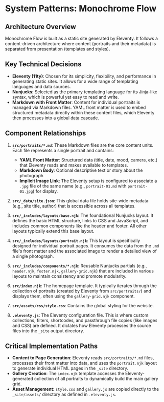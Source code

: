 # System Patterns: Monochrome Flow

## Architecture Overview

Monochrome Flow is built as a static site generated by Eleventy. It follows a content-driven architecture where content (portraits and their metadata) is separated from presentation (templates and styles).

## Key Technical Decisions

*   **Eleventy (11ty)**: Chosen for its simplicity, flexibility, and performance in generating static sites. It allows for a wide range of templating languages and data sources.
*   **Nunjucks**: Selected as the primary templating language for its Jinja-like syntax, which is powerful yet easy to read and write.
*   **Markdown with Front Matter**: Content for individual portraits is managed via Markdown files. YAML front matter is used to embed structured metadata directly within these content files, which Eleventy then processes into a global data cascade.

## Component Relationships

1.  **`src/portraits/*.md`**: These Markdown files are the core content units. Each file represents a single portrait and contains:
    *   **YAML Front Matter**: Structured data (title, date, mood, camera, etc.) that Eleventy reads and makes available to templates.
    *   **Markdown Body**: Optional descriptive text or story about the photograph.
    *   **Implicit Image Link**: The Eleventy setup is configured to associate a `.jpg` file of the same name (e.g., `portrait-01.md` with `portrait-01.jpg`) for display.

2.  **`src/_data/site.json`**: This global data file holds site-wide metadata (e.g., site title, author) that is accessible across all templates.

3.  **`src/_includes/layouts/base.njk`**: The foundational Nunjucks layout. It defines the basic HTML structure, links to CSS and JavaScript, and includes common components like the header and footer. All other layouts typically extend this base layout.

4.  **`src/_includes/layouts/portrait.njk`**: This layout is specifically designed for individual portrait pages. It consumes the data from the `.md` file's front matter and the associated image to render a detailed view of a single photograph.

5.  **`src/_includes/components/*.njk`**: Reusable Nunjucks partials (e.g., `header.njk`, `footer.njk`, `gallery-grid.njk`) that are included in various layouts to maintain consistency and promote modularity.

6.  **`src/index.njk`**: The homepage template. It typically iterates through the collection of portraits (created by Eleventy from `src/portraits/`) and displays them, often using the `gallery-grid.njk` component.

7.  **`src/assets/css/style.css`**: Contains the global styling for the website.

8.  **`.eleventy.js`**: The Eleventy configuration file. This is where custom collections, filters, shortcodes, and passthrough file copies (like images and CSS) are defined. It dictates how Eleventy processes the source files into the `_site` output directory.

## Critical Implementation Paths

*   **Content to Page Generation**: Eleventy reads `src/portraits/*.md` files, processes their front matter into data, and uses the `portrait.njk` layout to generate individual HTML pages in the `_site` directory.
*   **Gallery Creation**: The `index.njk` template accesses the Eleventy-generated collection of all portraits to dynamically build the main gallery grid.
*   **Asset Management**: `style.css` and `gallery.js` are copied directly to the `_site/assets/` directory as defined in `.eleventy.js`.
